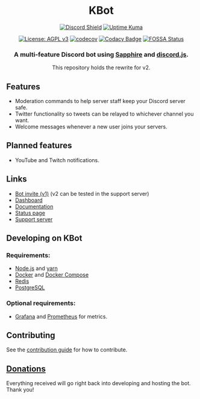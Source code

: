 <div align="center">

# KBot
[![Discord Shield](https://discordapp.com/api/guilds/953375922990506005/widget.png)](https://kbot.ca/discord)
[![Uptime Kuma](https://status.kbot.ca/api/badge/8/status?upLabel=online&downLabel=offline&label=Bot+status)](https://status.kbot.ca/status/kbot)

[![License: AGPL v3](https://img.shields.io/badge/License-AGPL_v3-blue.svg)](https://www.gnu.org/licenses/agpl-3.0)
[![codecov](https://codecov.io/gh/KBot-discord/KBot/branch/main/graph/badge.svg?token=55HGERABJ8)](https://codecov.io/gh/KBot-discord/KBot)
[![Codacy Badge](https://app.codacy.com/project/badge/Grade/b1a776ba1a064d34a1886e3c74c0cada)](https://www.codacy.com/gh/KBot-discord/KBot/dashboard?utm_source=github.com&amp;utm_medium=referral&amp;utm_content=KBot-discord/KBot&amp;utm_campaign=Badge_Grade)
[![FOSSA Status](https://app.fossa.com/api/projects/git%2Bgithub.com%2FKBot-discord%2FKBot.svg?type=shield)](https://app.fossa.com/projects/git%2Bgithub.com%2FKBot-discord%2FKBot?ref=badge_shield)
### A multi-feature Discord bot using [Sapphire](https://www.sapphirejs.dev/) and [discord.js](https://discord.js.org).

This repository holds the rewrite for v2.

</div>


## Features
- Moderation commands to help server staff keep your Discord server safe.
- Twitter functionality so tweets can be relayed to whichever channel you want.
- Welcome messages whenever a new user joins your servers.

## Planned features
- YouTube and Twitch notifications.

## Links
- [Bot invite (v1)](https://kbot.ca/invite) (v2 can be tested in the support server)
- [Dashboard](https://kbot.ca/)
- [Documentation](https://docs.kbot.ca/)
- [Status page](https://kuma.kbot.ca/status/kbot)
- [Support server](https://kbot.ca/discord)

## Developing on KBot
### Requirements:
- [Node.js](https://nodejs.org/en/) and [yarn](https://yarnpkg.com/)
- [Docker](https://www.docker.com/community-edition) and [Docker Compose](https://docs.docker.com/compose/install/)
- [Redis](https://redis.io/)
- [PostgreSQL](https://www.postgresql.org/)

### Optional requirements:
- [Grafana](https://grafana.com/) and [Prometheus](https://prometheus.io/) for metrics.

## Contributing
See the [contribution guide](.github/CONTRIBUTING.md) for how to contribute.

## [Donations](https://ko-fi.com/killbasa)
Everything received will go right back into developing and hosting the bot. Thank you!
